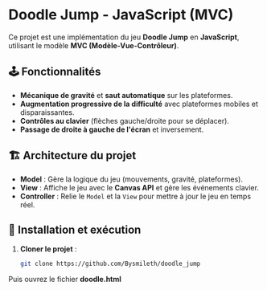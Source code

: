 # Doodle Jump - JavaScript (MVC)

Ce projet est une implémentation du jeu **Doodle Jump** en **JavaScript**, utilisant le modèle **MVC (Modèle-Vue-Contrôleur)**.

## 🕹️ Fonctionnalités
- **Mécanique de gravité** et **saut automatique** sur les plateformes.
- **Augmentation progressive de la difficulté** avec plateformes mobiles et disparaissantes.
- **Contrôles au clavier** (flèches gauche/droite pour se déplacer).
- **Passage de droite à gauche de l'écran** et inversement.

## 🏗️ Architecture du projet
- **Model** : Gère la logique du jeu (mouvements, gravité, plateformes).
- **View** : Affiche le jeu avec le **Canvas API** et gère les événements clavier.
- **Controller** : Relie le `Model` et la `View` pour mettre à jour le jeu en temps réel.

## 🚀 Installation et exécution
1. **Cloner le projet** :
   ```bash
   git clone https://github.com/Bysmileth/doodle_jump
   ```
Puis ouvrez le fichier **doodle.html**
